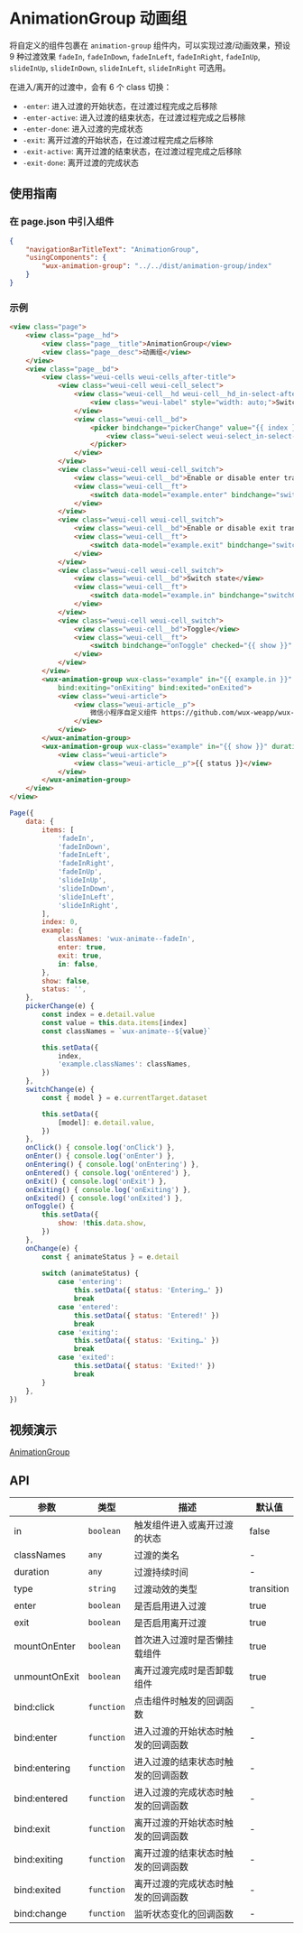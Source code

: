 # AnimationGroup 动画组

将自定义的组件包裹在 `animation-group` 组件内，可以实现过渡/动画效果，预设 9 种过渡效果 `fadeIn`, `fadeInDown`, `fadeInLeft`, `fadeInRight`, `fadeInUp`, `slideInUp`, `slideInDown`, `slideInLeft`, `slideInRight` 可选用。

在进入/离开的过渡中，会有 6 个 class 切换：

- `-enter`: 进入过渡的开始状态，在过渡过程完成之后移除
- `-enter-active`: 进入过渡的结束状态，在过渡过程完成之后移除
- `-enter-done`: 进入过渡的完成状态
- `-exit`: 离开过渡的开始状态，在过渡过程完成之后移除
- `-exit-active`: 离开过渡的结束状态，在过渡过程完成之后移除
- `-exit-done`: 离开过渡的完成状态

## 使用指南

### 在 page.json 中引入组件

```json
{
    "navigationBarTitleText": "AnimationGroup",
    "usingComponents": {
        "wux-animation-group": "../../dist/animation-group/index"
    }
}
```

### 示例

```html
<view class="page">
    <view class="page__hd">
        <view class="page__title">AnimationGroup</view>
        <view class="page__desc">动画组</view>
    </view>
    <view class="page__bd">
        <view class="weui-cells weui-cells_after-title">
            <view class="weui-cell weui-cell_select">
                <view class="weui-cell__hd weui-cell__hd_in-select-after">
                    <view class="weui-label" style="width: auto;">Switch classNames</view>
                </view>
                <view class="weui-cell__bd">
                    <picker bindchange="pickerChange" value="{{ index }}" range="{{ items }}">
                        <view class="weui-select weui-select_in-select-after" style="padding-left: 30px;">{{ items[index] }}</view>
                    </picker>
                </view>
            </view>
            <view class="weui-cell weui-cell_switch">
                <view class="weui-cell__bd">Enable or disable enter transitions</view>
                <view class="weui-cell__ft">
                    <switch data-model="example.enter" bindchange="switchChange" checked="{{ example.enter }}" />
                </view>
            </view>
            <view class="weui-cell weui-cell_switch">
                <view class="weui-cell__bd">Enable or disable exit transitions</view>
                <view class="weui-cell__ft">
                    <switch data-model="example.exit" bindchange="switchChange" checked="{{ example.exit }}" />
                </view>
            </view>
            <view class="weui-cell weui-cell_switch">
                <view class="weui-cell__bd">Switch state</view>
                <view class="weui-cell__ft">
                    <switch data-model="example.in" bindchange="switchChange" checked="{{ example.in }}" />
                </view>
            </view>
            <view class="weui-cell weui-cell_switch">
                <view class="weui-cell__bd">Toggle</view>
                <view class="weui-cell__ft">
                    <switch bindchange="onToggle" checked="{{ show }}" />
                </view>
            </view>
        </view>
        <wux-animation-group wux-class="example" in="{{ example.in }}" enter="{{ example.enter }}" exit="{{ example.exit }}" class-names="{{ example.classNames }}" bind:click="onClick" bind:enter="onEnter" bind:entering="onEntering" bind:entered="onEntered" bind:exit="onExit"
            bind:exiting="onExiting" bind:exited="onExited">
            <view class="weui-article">
                <view class="weui-article__p">
                    微信小程序自定义组件 https://github.com/wux-weapp/wux-weapp
                </view>
            </view>
        </wux-animation-group>
        <wux-animation-group wux-class="example" in="{{ show }}" duration="{{ 1000 }}" unmountOnExit="{{ false }}" bind:change="onChange">
            <view class="weui-article">
                <view class="weui-article__p">{{ status }}</view>
            </view>
        </wux-animation-group>
    </view>
</view>
```

```js
Page({
    data: {
        items: [
            'fadeIn',
            'fadeInDown',
            'fadeInLeft',
            'fadeInRight',
            'fadeInUp',
            'slideInUp',
            'slideInDown',
            'slideInLeft',
            'slideInRight',
        ],
        index: 0,
        example: {
            classNames: 'wux-animate--fadeIn',
            enter: true,
            exit: true,
            in: false,
        },
        show: false,
        status: '',
    },
    pickerChange(e) {
        const index = e.detail.value
        const value = this.data.items[index]
        const classNames = `wux-animate--${value}`

        this.setData({
            index,
            'example.classNames': classNames,
        })
    },
    switchChange(e) {
        const { model } = e.currentTarget.dataset

        this.setData({
            [model]: e.detail.value,
        })
    },
    onClick() { console.log('onClick') },
    onEnter() { console.log('onEnter') },
    onEntering() { console.log('onEntering') },
    onEntered() { console.log('onEntered') },
    onExit() { console.log('onExit') },
    onExiting() { console.log('onExiting') },
    onExited() { console.log('onExited') },
    onToggle() {
        this.setData({
            show: !this.data.show,
        })
    },
    onChange(e) {
        const { animateStatus } = e.detail
        
        switch (animateStatus) {
            case 'entering':
                this.setData({ status: 'Entering…' })
                break
            case 'entered':
                this.setData({ status: 'Entered!' })
                break
            case 'exiting':
                this.setData({ status: 'Exiting…' })
                break
            case 'exited':
                this.setData({ status: 'Exited!' })
                break
        }
    },
})
```

## 视频演示

[AnimationGroup](./_media/animation-group.mp4 ':include :type=iframe width=375px height=667px')

## API

| 参数 | 类型 | 描述 | 默认值 |
| --- | --- | --- | --- |
| in | <code>boolean</code> | 触发组件进入或离开过渡的状态 | false |
| classNames | <code>any</code> | 过渡的类名 | - |
| duration | <code>any</code> | 过渡持续时间 | - |
| type | <code>string</code> | 过渡动效的类型 | transition |
| enter | <code>boolean</code> | 是否启用进入过渡 | true |
| exit | <code>boolean</code> | 是否启用离开过渡 | true |
| mountOnEnter | <code>boolean</code> | 首次进入过渡时是否懒挂载组件 | true |
| unmountOnExit | <code>boolean</code> | 离开过渡完成时是否卸载组件 | true |
| bind:click | <code>function</code> | 点击组件时触发的回调函数 | - |
| bind:enter | <code>function</code> | 进入过渡的开始状态时触发的回调函数 | - |
| bind:entering | <code>function</code> | 进入过渡的结束状态时触发的回调函数 | - |
| bind:entered | <code>function</code> | 进入过渡的完成状态时触发的回调函数 | - |
| bind:exit | <code>function</code> | 离开过渡的开始状态时触发的回调函数 | - |
| bind:exiting | <code>function</code> | 离开过渡的结束状态时触发的回调函数 | - |
| bind:exited | <code>function</code> | 离开过渡的完成状态时触发的回调函数 | - |
| bind:change | <code>function</code> | 监听状态变化的回调函数 | - |